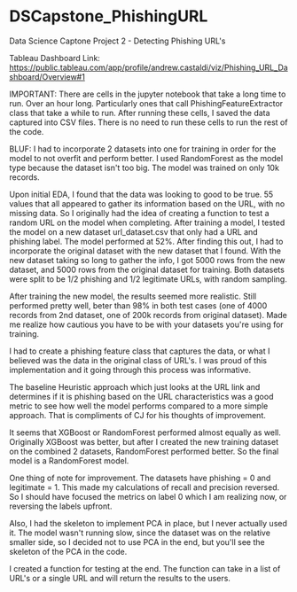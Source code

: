# DSCapstone_PhishingURL
Data Science Captone Project 2 - Detecting Phishing URL's

Tableau Dashboard Link:
https://public.tableau.com/app/profile/andrew.castaldi/viz/Phishing_URL_Dashboard/Overview#1

IMPORTANT: There are cells in the jupyter notebook that take a long time to run.  Over an hour long.  Particularly ones that call PhishingFeatureExtractor class that take a while to run.  After running these cells, I saved the data captured into CSV files.  There is no need to run these cells to run the rest of the code.

BLUF: I had to incorporate 2 datasets into one for training in order for the model to not overfit and perform better.  I used RandomForest as the model type because the dataset isn't too big.  The model was trained on only 10k records.  

Upon initial EDA, I found that the data was looking to good to be true.  55 values that all appeared to gather its information based on the URL, with no missing data.  So I originally had the idea of creating a function to test a random URL on the model when completing.  After training a model, I tested the model on a new dataset url_dataset.csv that only had a URL and phishing label.  The model performed at 52%.  After finding this out, I had to incorporate the original dataset with the new dataset that I found.  With the new dataset taking so long to gather the info, I got 5000 rows from the new dataset, and 5000 rows from the original dataset for training.  Both datasets were split to be 1/2 phishing and 1/2 legitimate URLs, with random sampling.

After training the new model, the results seemed more realistic.  Still performed pretty well, beter than 98% in both test cases (one of 4000 records from 2nd dataset, one of 200k records from original dataset).  Made me realize how cautious you have to be with your datasets you're using for training.

I had to create a phishing feature class that captures the data, or what I believed was the data in the original class of URL's.  I was proud of this implementation and it going through this process was informative.  

The baseline Heuristic approach which just looks at the URL link and determines if it is phishing based on the URL characteristics was a good metric to see how well the model performs compared to a more simple approach.  That is compliments of CJ for his thoughts of improvement.

It seems that XGBoost or RandomForest performed almost equally as well.  Originally XGBoost was better, but after I created the new training dataset on the combined 2 datasets, RandomForest performed better.  So the final model is a RandomForest model.  

One thing of note for improvement.  The datasets have phishing = 0 and legitimate = 1.  This made my calculations of recall and precision reversed.  So I should have focused the metrics on label 0 which I am realizing now, or reversing the labels upfront.

Also, I had the skeleton to implement PCA in place, but I never actually used it.  The model wasn't running slow, since the dataset was on the relative smaller side, so I decided not to use PCA in the end, but you'll see the skeleton of the PCA in the code. 

I created a function for testing at the end.  The function can take in a list of URL's or a single URL and will return the results to the users.

